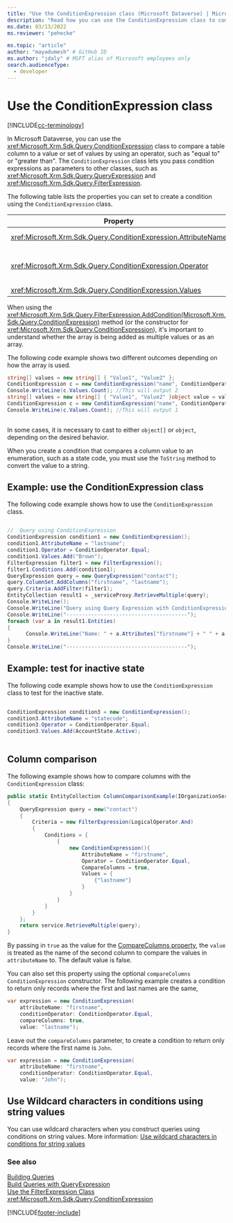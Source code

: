 ```yaml
---
title: "Use the ConditionExpression class (Microsoft Dataverse) | Microsoft Docs" # Intent and product brand in a unique string of 43-59 chars including spaces
description: "Read how you can use the ConditionExpression class to compare a table column to a value or set of values by using an operator, such as &quot;equal to&quot; or &quot;greater than&quot;." # 115-145 characters including spaces. This abstract displays in the search result.
ms.date: 03/13/2022
ms.reviewer: "pehecke"

ms.topic: "article"
author: "mayadumesh" # GitHub ID
ms.author: "jdaly" # MSFT alias of Microsoft employees only
search.audienceType: 
  - developer
---
```


# Use the ConditionExpression class

[!INCLUDE[cc-terminology](../includes/cc-terminology.md)]

In Microsoft Dataverse, you can use the <xref:Microsoft.Xrm.Sdk.Query.ConditionExpression> class to compare a table column to a value or set of values by using an operator, such as "equal to" or "greater than". The `ConditionExpression` class lets you pass condition expressions as parameters to other classes, such as <xref:Microsoft.Xrm.Sdk.Query.QueryExpression> and <xref:Microsoft.Xrm.Sdk.Query.FilterExpression>.  
  
 The following table lists the properties you can set to create a condition using the `ConditionExpression` class.  
  
|Property|Description|  
|--------------|-----------------|  
|<xref:Microsoft.Xrm.Sdk.Query.ConditionExpression.AttributeName>|Specifies the logical name of the column in the condition expression.|  
|<xref:Microsoft.Xrm.Sdk.Query.ConditionExpression.Operator>|Specifies the condition operator. This is set by using the <xref:Microsoft.Xrm.Sdk.Query.ConditionOperator> enumeration.|  
|<xref:Microsoft.Xrm.Sdk.Query.ConditionExpression.Values>|Specifies the values of the column.|  
  
 When using the <xref:Microsoft.Xrm.Sdk.Query.FilterExpression.AddCondition(Microsoft.Xrm.Sdk.Query.ConditionExpression)> method (or the constructor for <xref:Microsoft.Xrm.Sdk.Query.ConditionExpression>), it's important to understand whether the array is being added as multiple values or as an array.  
  
 The following code example shows two different outcomes depending on how the array is used.  
  
```csharp  
string[] values = new string[] { "Value1", "Value2" };  
ConditionExpression c = new ConditionExpression("name", ConditionOperator.In, values);  
Console.WriteLine(c.Values.Count); //This will output 2   
string[] values = new string[] { "Value1", "Value2" }object value = values;  
ConditionExpression c = new ConditionExpression("name", ConditionOperator.In, value);  
Console.WriteLine(c.Values.Count); //This will output 1  
  
```  
  
 In some cases, it is necessary to cast to either `object[]` or `object`, depending on the desired behavior.  
  
 When you create a condition that compares a column value to an enumeration, such as a state code, you must use the `ToString` method to convert the value to a string.  
  
## Example: use the ConditionExpression class

 The following code example shows how to use the `ConditionExpression` class.  
  
```csharp  
  
//  Query using ConditionExpression    
ConditionExpression condition1 = new ConditionExpression();  
condition1.AttributeName = "lastname";    
condition1.Operator = ConditionOperator.Equal;    
condition1.Values.Add("Brown");                    
FilterExpression filter1 = new FilterExpression();    
filter1.Conditions.Add(condition1);    
QueryExpression query = new QueryExpression("contact");    
query.ColumnSet.AddColumns("firstname", "lastname");    
query.Criteria.AddFilter(filter1);    
EntityCollection result1 = _serviceProxy.RetrieveMultiple(query);    
Console.WriteLine();    
Console.WriteLine("Query using Query Expression with ConditionExpression and FilterExpression");    
Console.WriteLine("---------------------------------------");    
foreach (var a in result1.Entities)    
{  
      Console.WriteLine("Name: " + a.Attributes["firstname"] + " " + a.Attributes["lastname"]);    
}    
Console.WriteLine("---------------------------------------");  
```  
  
## Example: test for inactive state

 The following code example shows how to use the `ConditionExpression` class to test for the inactive state.  
  
```csharp  
  
ConditionExpression condition3 = new ConditionExpression();  
condition3.AttributeName = "statecode";  
condition3.Operator = ConditionOperator.Equal;  
condition3.Values.Add(AccountState.Active);  
  
```  

## Column comparison

The following example shows how to compare columns with the `ConditionExpression` class:

```csharp
public static EntityCollection ColumnComparisonExample(IOrganizationService service)
{
    QueryExpression query = new("contact")
    {
        Criteria = new FilterExpression(LogicalOperator.And)
        {
            Conditions = {
                {
                    new ConditionExpression(){
                        AttributeName = "firstname",
                        Operator = ConditionOperator.Equal,
                        CompareColumns = true,
                        Values = {
                            {"lastname"}
                        }
                    }
                }
            }
        }
    };
    return service.RetrieveMultiple(query);
}
```

By passing in `true` as the value for the [CompareColumns property](xref:Microsoft.Xrm.Sdk.Query.ConditionExpression.CompareColumns), the `value` is treated as the name of the second column to compare the values in `attributeName` to. The default value is false.

You can also set this property using the optional `compareColumns` `ConditionExpression` constructor. The following example creates a condition to return only records where the first and last names are the same,

```csharp
var expression = new ConditionExpression(
    attributeName: "firstname",
    conditionOperator: ConditionOperator.Equal,
    compareColumns: true,
    value: "lastname");
```

Leave out the `compareColumns` parameter, to create a condition to return only records where the first name is `John`.

```csharp
var expression = new ConditionExpression(
    attributeName: "firstname",
    conditionOperator: ConditionOperator.Equal,
    value: "John");
```

## Use Wildcard characters in conditions using string values

You can use wildcard characters when you construct queries using conditions on string values. More information: [Use wildcard characters in conditions for string values](../wildcard-characters.md)

### See also

[Building Queries](build-queries-with-queryexpression.md)<br />
[Build Queries with QueryExpression](build-queries-with-queryexpression.md)<br />
[Use the FilterExpression Class](use-filterexpression-class.md)<br />
<xref:Microsoft.Xrm.Sdk.Query.ConditionExpression>


[!INCLUDE[footer-include](../../../includes/footer-banner.md)]
